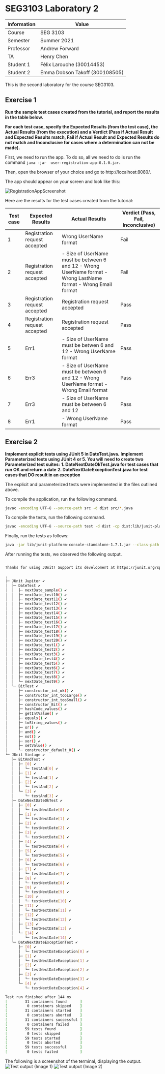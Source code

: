 # SEG3103 Laboratory 2

| Information | Value |
| --- | --- |
| Course | SEG 3103 |
| Semester | Summer 2021 |
| Professor | Andrew Forward |
| TA | Henry Chen |
| Student 1 | Félix Larouche (30014453) |
| Student 2 | Emma Dobson Takoff (300108505) |

This is the second laboratory for the course SEG3103.


## Exercise 1

**Run the sample test cases created from the tutorial, and report the results in the table below.**

**For each test case, specify the Expected Results (from the test case), the Actual Results (from the execution) and a Verdict (Pass if Actual Result and Expected Results match, Fail if Actual Result and Expected Results do not match and Inconclusive for cases where a determination can not be made).**

First, we need to run the app. To do so, all we need to do is run the command `java -jar  user-registration-app-0.1.0.jar`.

Then, open the browser of your choice and go to http://localhost:8080/.

The app should appear on your screen and look like this:

![RegistrationAppScreenshot](https://user-images.githubusercontent.com/56052670/119044229-ecd46c80-b987-11eb-854c-5b9e910b3e9a.PNG)


Here are the results for the test cases created from the tutorial:

| Test case | Expected Results              | Actual Results                                                                                                   | Verdict (Pass, Fail, Inconclusive) |
|-----------|-------------------------------|------------------------------------------------------------------------------------------------------------------|------------------------------------|
|     1     | Registration request accepted | Wrong UserName format                                                                                            | Fail                               |
|     2     | Registration request accepted | - Size of UserName must be between 6 and 12 - Wrong UserName format - Wrong LastName format - Wrong Email format | Fail                               |
|     3     | Registration request accepted | Registration request accepted                                                                                    | Pass                               |
|     4     | Registration request accepted | Registration request accepted                                                                                    | Pass                               |
|     5     | Err1                          | - Size of UserName must be betwen 6 and 12 - Wrong UserName format                                               | Pass                               |
|     6     | Err3                          | - Size of UserName must be between 6 and 12 - Wrong UserName format - Wrong Email format                         | Pass                               |
|     7     | Err3                          | - Size of UserName must be between 6 and 12                                                                      | Pass                               |
|     8     | Err1                          | - Wrong UserName format                                                                                          | Pass                               |


## Exercise 2

**Implement explicit tests using JUnit 5 in DateTest.java.**
**Implement Parameterized tests using JUnit 4 or 5. You will need to create two Parameterized test suites:**
**1. DateNextDateOkTest.java for test cases that run OK and return a date**
**2. DateNextDateExceptionTest.java for test cases that DO result in an exception**

The explicit and parameterized tests were implemented in the files outlined above.

To compile the application, run the following command.
```bash
javac -encoding UTF-8 --source-path src -d dist src/*.java
```

To compile the tests, run the following command.
```bash
javac -encoding UTF-8 --source-path test -d dist -cp dist:lib/junit-platform-console-standalone-1.7.1.jar test/*.java
```

Finally, run the tests as follows:
```bash
java -jar lib/junit-platform-console-standalone-1.7.1.jar --class-path dist --scan-class-path
```

After running the tests, we observed the following output.
```bash

Thanks for using JUnit! Support its development at https://junit.org/sponsoring

╷
├─ JUnit Jupiter ✔
│  ├─ DateTest ✔
│  │  ├─ nextDate_sample() ✔
│  │  ├─ nextDate_test10() ✔
│  │  ├─ nextDate_test11() ✔
│  │  ├─ nextDate_test12() ✔
│  │  ├─ nextDate_test13() ✔
│  │  ├─ nextDate_test14() ✔
│  │  ├─ nextDate_test15() ✔
│  │  ├─ nextDate_test16() ✔
│  │  ├─ nextDate_test17() ✔
│  │  ├─ nextDate_test18() ✔
│  │  ├─ nextDate_test19() ✔
│  │  ├─ nextDate_test20() ✔
│  │  ├─ nextDate_test1() ✔
│  │  ├─ nextDate_test2() ✔
│  │  ├─ nextDate_test3() ✔
│  │  ├─ nextDate_test4() ✔
│  │  ├─ nextDate_test5() ✔
│  │  ├─ nextDate_test6() ✔
│  │  ├─ nextDate_test7() ✔
│  │  ├─ nextDate_test8() ✔
│  │  └─ nextDate_test9() ✔
│  └─ BitTest ✔
│     ├─ constructor_int_ok() ✔
│     ├─ constructor_int_tooLarge() ✔
│     ├─ constructor_int_tooSmall() ✔
│     ├─ constructor_Bit() ✔
│     ├─ hashCode_values() ✔
│     ├─ getIntValue() ✔
│     ├─ equals() ✔
│     ├─ toString_values() ✔
│     ├─ or() ✔
│     ├─ and() ✔
│     ├─ not() ✔
│     ├─ xor() ✔
│     ├─ setValue() ✔
│     └─ constructor_default_0() ✔
└─ JUnit Vintage ✔
   ├─ BitAndTest ✔
   │  ├─ [0] ✔
   │  │  └─ testAnd[0] ✔
   │  ├─ [1] ✔
   │  │  └─ testAnd[1] ✔
   │  ├─ [2] ✔
   │  │  └─ testAnd[2] ✔
   │  └─ [3] ✔
   │     └─ testAnd[3] ✔
   ├─ DateNextDateOkTest ✔
   │  ├─ [0] ✔
   │  │  └─ testNextDate[0] ✔
   │  ├─ [1] ✔
   │  │  └─ testNextDate[1] ✔
   │  ├─ [2] ✔
   │  │  └─ testNextDate[2] ✔
   │  ├─ [3] ✔
   │  │  └─ testNextDate[3] ✔
   │  ├─ [4] ✔
   │  │  └─ testNextDate[4] ✔
   │  ├─ [5] ✔
   │  │  └─ testNextDate[5] ✔
   │  ├─ [6] ✔
   │  │  └─ testNextDate[6] ✔
   │  ├─ [7] ✔
   │  │  └─ testNextDate[7] ✔
   │  ├─ [8] ✔
   │  │  └─ testNextDate[8] ✔
   │  ├─ [9] ✔
   │  │  └─ testNextDate[9] ✔
   │  ├─ [10] ✔
   │  │  └─ testNextDate[10] ✔
   │  ├─ [11] ✔
   │  │  └─ testNextDate[11] ✔
   │  ├─ [12] ✔
   │  │  └─ testNextDate[12] ✔
   │  ├─ [13] ✔
   │  │  └─ testNextDate[13] ✔
   │  └─ [14] ✔
   │     └─ testNextDate[14] ✔
   └─ DateNextDateExceptionTest ✔
      ├─ [0] ✔
      │  └─ testNextDateException[0] ✔
      ├─ [1] ✔
      │  └─ testNextDateException[1] ✔
      ├─ [2] ✔
      │  └─ testNextDateException[2] ✔
      ├─ [3] ✔
      │  └─ testNextDateException[3] ✔
      └─ [4] ✔
         └─ testNextDateException[4] ✔

Test run finished after 144 ms
[        31 containers found      ]
[         0 containers skipped    ]
[        31 containers started    ]
[         0 containers aborted    ]
[        31 containers successful ]
[         0 containers failed     ]
[        59 tests found           ]
[         0 tests skipped         ]
[        59 tests started         ]
[         0 tests aborted         ]
[        59 tests successful      ]
[         0 tests failed          ]

```


The following is a screenshot of the terminal, displaying the output.
![Test output (Image 1)](assets/tests-screenshot-1.png)
![Test output (Image 2)](assets/tests-screenshot-2.png)
